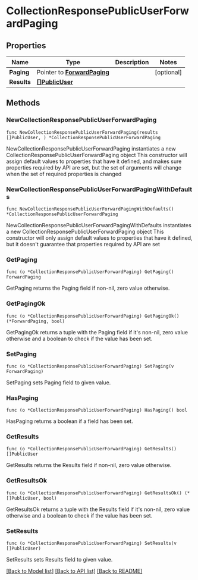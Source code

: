 # CollectionResponsePublicUserForwardPaging

## Properties

Name | Type | Description | Notes
------------ | ------------- | ------------- | -------------
**Paging** | Pointer to [**ForwardPaging**](ForwardPaging.md) |  | [optional] 
**Results** | [**[]PublicUser**](PublicUser.md) |  | 

## Methods

### NewCollectionResponsePublicUserForwardPaging

`func NewCollectionResponsePublicUserForwardPaging(results []PublicUser, ) *CollectionResponsePublicUserForwardPaging`

NewCollectionResponsePublicUserForwardPaging instantiates a new CollectionResponsePublicUserForwardPaging object
This constructor will assign default values to properties that have it defined,
and makes sure properties required by API are set, but the set of arguments
will change when the set of required properties is changed

### NewCollectionResponsePublicUserForwardPagingWithDefaults

`func NewCollectionResponsePublicUserForwardPagingWithDefaults() *CollectionResponsePublicUserForwardPaging`

NewCollectionResponsePublicUserForwardPagingWithDefaults instantiates a new CollectionResponsePublicUserForwardPaging object
This constructor will only assign default values to properties that have it defined,
but it doesn't guarantee that properties required by API are set

### GetPaging

`func (o *CollectionResponsePublicUserForwardPaging) GetPaging() ForwardPaging`

GetPaging returns the Paging field if non-nil, zero value otherwise.

### GetPagingOk

`func (o *CollectionResponsePublicUserForwardPaging) GetPagingOk() (*ForwardPaging, bool)`

GetPagingOk returns a tuple with the Paging field if it's non-nil, zero value otherwise
and a boolean to check if the value has been set.

### SetPaging

`func (o *CollectionResponsePublicUserForwardPaging) SetPaging(v ForwardPaging)`

SetPaging sets Paging field to given value.

### HasPaging

`func (o *CollectionResponsePublicUserForwardPaging) HasPaging() bool`

HasPaging returns a boolean if a field has been set.

### GetResults

`func (o *CollectionResponsePublicUserForwardPaging) GetResults() []PublicUser`

GetResults returns the Results field if non-nil, zero value otherwise.

### GetResultsOk

`func (o *CollectionResponsePublicUserForwardPaging) GetResultsOk() (*[]PublicUser, bool)`

GetResultsOk returns a tuple with the Results field if it's non-nil, zero value otherwise
and a boolean to check if the value has been set.

### SetResults

`func (o *CollectionResponsePublicUserForwardPaging) SetResults(v []PublicUser)`

SetResults sets Results field to given value.



[[Back to Model list]](../README.md#documentation-for-models) [[Back to API list]](../README.md#documentation-for-api-endpoints) [[Back to README]](../README.md)


